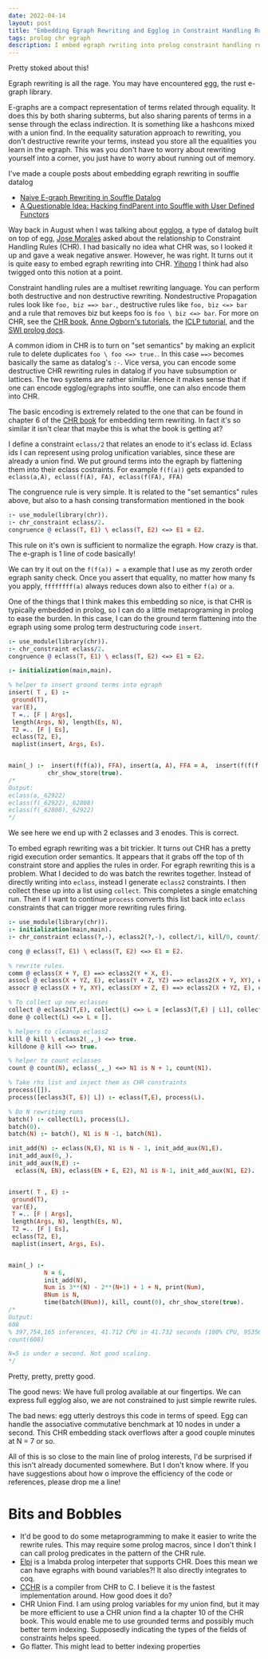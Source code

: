 ```yaml
---
date: 2022-04-14
layout: post
title: "Embedding Egraph Rewriting and Egglog in Constraint Handling Rules"
tags: prolog chr egraph
description: I embed egraph rwriting into prolog constraint handling rules
---
```


Pretty stoked about this!

Egraph rewriting is all the rage. You may have encountered [egg](https://egraphs-good.github.io/), the rust e-graph library. 

E-graphs are a compact representation of terms related through equality. It does this by both sharing subterms, but also sharing parents of terms in a sense through the eclass indirection. It is something like a hashcons mixed with a union find. In the eequality saturation approach to rewriting, you don't destructive rewrite your terms, instead you store all the equalities you learn in the egraph. This was you don't have to worry about rewriting yourself into a corner, you just have to worry about running out of memory.

I've made a couple posts about embedding egraph rewriting in souffle datalog 
 - [Naive E-graph Rewriting in Souffle Datalog](https://www.philipzucker.com/datalog-egraph-deux/)
 - [A Questionable Idea: Hacking findParent into Souffle with User Defined Functors](https://www.philipzucker.com/datalog-egraph-deux/)

Way back in August when I was talking about [egglog](http://www.philipzucker.com/egglog/), a type of datalog built on top of egg, [Jose Morales](https://twitter.com/notjfmc/status/1422215450675535877?s=20&amp;t=RyHMtBS3ySaALLC9MuGmUA) asked about the relationship to Constraint Handling Rules (CHR). I had basically no idea what CHR was, so I looked it up and gave a weak negative answer. However, he was right. It turns out it is quite easy to embed egraph rewriting into CHR. [Yihong](https://github.com/yihozhang/cchr/blob/master/experiment/egraph.cchr) I think had also twigged onto this notion at a point.

Constraint handling rules are a multiset rewriting language. You can perform both destructive and non destructive rewriting. Nondestructive Propagation rules look like `foo, biz ==> bar.`, destructive rules like `foo, biz <=> bar` and a rule that removes biz but keeps foo is `foo \ biz <=> bar`. For more on CHR, see the [CHR book](http://www.informatik.uni-ulm.de/pm/fileadmin/pm/home/fruehwirth/constraint-handling-rules-book.html), [Anne Ogborn's tutorials](https://github.com/Anniepoo/swiplchrtut/blob/master/basics.adoc), the [ICLP tutorial](https://dtai.cs.kuleuven.be/CHR/files/tutorial_iclp2008.pdf), and the [SWI prolog docs](https://www.swi-prolog.org/pldoc/man?section=chr).

A common idiom in CHR is to turn on "set semantics" by making an explicit rule to delete duplicates `foo \ foo <=> true.`. In this case `==>` becomes basically the same as datalog's `:-`. Vice versa, you can encode some destructive CHR rewriting rules in datalog if you have subsumption or lattices. The two systems are rather similar. Hence it makes sense that if one can encode egglog/egraphs into souffle, one can also encode them into CHR.

The basic encoding is extremely related to the one that can be found in chapter 6 of the [CHR book](http://www.informatik.uni-ulm.de/pm/fileadmin/pm/home/fruehwirth/constraint-handling-rules-book.html) for embedding term rewriting. In fact it's so similar it isn't clear that maybe this is what the book is getting at?

I define a constraint `eclass/2` that relates an enode to it's eclass id. Eclass ids I can represent using prolog unification variables, since these are already a union find. We put ground terms into the egraph by flattening them into their eclass costraints. For example `f(f(a))` gets expanded to `eclass(a,A), eclass(f(A), FA), eclass(f(FA), FFA)`

The congruence rule is very simple. It is related to the "set semantics" rules above, but also to a hash consing transformation mentioned in the book

```prolog
:- use_module(library(chr)).
:- chr_constraint eclass/2.
congruence @ eclass(T, E1) \ eclass(T, E2) <=> E1 = E2.
```

This rule on it's own is sufficient to normalize the egraph. How crazy is that. The e-graph is 1 line of code basically!

We can try it out on the `f(f(a)) = a` example that I use as my zeroth order egraph sanity check. Once you assert that equality, no matter how many fs you apply, `ffffffff(a)` always reduces down also to either `f(a)` or `a`.

One of the things that I think makes this embedding so nice, is that CHR is typically embedded in prolog, so I can do a little metaprograming in prolog to ease the burden. In this case, I can do the ground term flattening into the egraph using some prolog term destructuring code `insert`.

```prolog
:- use_module(library(chr)).
:- chr_constraint eclass/2.
congruence @ eclass(T, E1) \ eclass(T, E2) <=> E1 = E2.

:- initialization(main,main).

% helper to insert ground terms into egraph
insert( T , E) :-
 ground(T),
 var(E),
 T =.. [F | Args],
 length(Args, N), length(Es, N),
 T2 =.. [F | Es],
 eclass(T2, E),
 maplist(insert, Args, Es).


main(_) :-  insert(f(f(a)), FFA), insert(a, A), FFA = A,  insert(f(f(f(f(a)))), _FFFFA),
           chr_show_store(true).
/*
Output:
eclass(a,_62922)
eclass(f(_62922),_62808)
eclass(f(_62808),_62922)
*/
```

We see here we end up with 2 eclasses and 3 enodes. This is correct.


To embed egraph rewriting was a bit trickier. It turns out CHR has a pretty rigid execution order semantics. It appears that it grabs off the top of th constraint store and applies the rules in order. For egraph rewriting this is a problem. What I decided to do was batch the rewrites together. Instead of directly writing into `eclass`, instead I generate `eclass2` constraints. I then collect these up into a list using `collect`. This completes a single ematching run. Then if I want to continue `process` converts this list back into `eclass` constraints that can trigger more rewriting rules firing.


```prolog
:- use_module(library(chr)).
:- initialization(main,main).
:- chr_constraint eclass(?,-), eclass2(?,-), collect/1, kill/0, count/1.

cong @ eclass(T, E1) \ eclass(T, E2) <=> E1 = E2.

% rewrite rules.
comm @ eclass(X + Y, E) ==> eclass2(Y + X, E).
assocl @ eclass(X + YZ, E), eclass(Y + Z, YZ) ==> eclass2(X + Y, XY), eclass2(XY + Z, E).
assocr @ eclass(X + Y, XY), eclass(XY + Z, E) ==> eclass2(X + YZ, E), eclass2(Y + Z, YZ).

% To collect up new eclasses
collect @ eclass2(T,E), collect(L) <=> L = [eclass3(T,E) | L1], collect(L1).
done @ collect(L) <=> L = [].

% helpers to cleanup eclass2
kill @ kill \ eclass2(_,_) <=> true.
killdone @ kill <=> true.

% helper to count eclasses
count @ count(N), eclass(_,_) <=> N1 is N + 1, count(N1).

% Take rhs list and inject them as CHR constraints 
process([]).
process([eclass3(T, E)| L]) :- eclass(T,E), process(L).

% Do N rewriting runs
batch() :- collect(L), process(L).
batch(0).
batch(N) :- batch(), N1 is N -1, batch(N1).

init_add(N) :- eclass(N,E), N1 is N - 1, init_add_aux(N1,E).
init_add_aux(0,_).
init_add_aux(N,E) :-
  eclass(N, EN), eclass(EN + E, E2), N1 is N-1, init_add_aux(N1, E2).


insert( T , E) :-
 ground(T),
 var(E),
 T =.. [F | Args],
 length(Args, N), length(Es, N),
 T2 =.. [F | Es],
 eclass(T2, E),
 maplist(insert, Args, Es).


main(_) :- 
          N = 6,
          init_add(N),
          Num is 3**(N) - 2**(N+1) + 1 + N, print(Num),
          BNum is N,
          time(batch(BNum)), kill, count(0), chr_show_store(true).
/*
Output:
608
% 397,754,165 inferences, 41.712 CPU in 41.732 seconds (100% CPU, 9535677 Lips)
count(608)

N=5 is under a second. Not good scaling.
*/
```

Pretty, pretty, pretty good.

The good news: We have full prolog available at our fingertips. We can express full egglog also, we are not constrained to just simple rewrite rules.

The bad news: egg utterly destroys this code in terms of speed. Egg can handle the associative commutative benchmark at 10 nodes in under a second. This CHR embedding stack overflows after a good couple minutes at N = 7 or so.

All of this is so close to the main line of prolog interests, I'd be surprised if this isn't already documented somewhere. But I don't know where. If you have suggestions about how o improve the efficiency of the code or references, please drop me a line!

# Bits and Bobbles

- It'd be good to do some metaprogramming to make it easier to write the rewrite rules. This may require some prolog macros, since I don't think I can call prolog predicates in the pattern of the CHR rule.
- [Elpi](https://github.com/LPCIC/elpi) is a lmabda prolog interpeter that supports CHR. Does this mean we can have egraphs with bound variables?! It also directly integrates to coq.
- [CCHR](https://github.com/nickmain/cchr) is a compiler from CHR to C. I believe it is the fastest implementation around. How good does it do?
- CHR Union Find. I am using prolog variables for my union find, but it may be more efficient to use a CHR union find a la chapter 10 of the CHR book. This would enable me to use grounded terms and possibly much better term indexing. Supposedly indicating the types of the fields of constraints helps speed.
- Go flatter. This might lead to better indexing properties